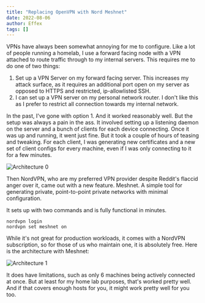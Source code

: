 ```yaml
---
title: "Replacing OpenVPN with Nord Meshnet"
date: 2022-08-06
author: Effex
tags: []
---
```


VPNs have always been somewhat annoying for me to configure. Like a lot of people running a homelab, I use a forward facing node with a VPN attached to route traffic through to my internal servers. This requires me to do one of two things:

1) Set up a VPN Server on my forward facing server. This increases my attack surface, as it requires an additional port open on my server as opposed to HTTPS and restricted, ip-allowlisted SSH.
2) I can set up a VPN server on my personal network router. I don't like this as I prefer to restrict all connection towards my internal network.

In the past, I've gone with option 1. And it worked reasonably well. But the setup was always a pain in the ass. It involved setting up a listening daemon on the server and a bunch of clients for each device connecting. Once it was up and running, it went just fine. But it took a couple of hours of teasing and tweaking. For each client, I was generating new certificates and a new set of client configs for every machine, even if I was only connecting to it for a few minutes. 

![Architecture 0](/blog/assets/images/arch0.png)

Then NordVPN, who are my preferred VPN provider despite Reddit's flaccid anger over it, came out with a new feature. Meshnet. A simple tool for generating private, point-to-point private networks with minimal configuration.

It sets up with two commands and is fully functional in minutes. 

```
nordvpn login
nordvpn set meshnet on
```

While it's not great for production workloads, it comes with a NordVPN subscription, so for those of us who maintain one, it is absolutely free. Here is the architecture with Meshnet:

![Architecture 1](/blog/assets/images/arch1.png)

It does have limitations, such as only 6 machines being actively connected at once. But at least for my home lab purposes, that's worked pretty well. And if that covers enough hosts for you, it might work pretty well for you too.